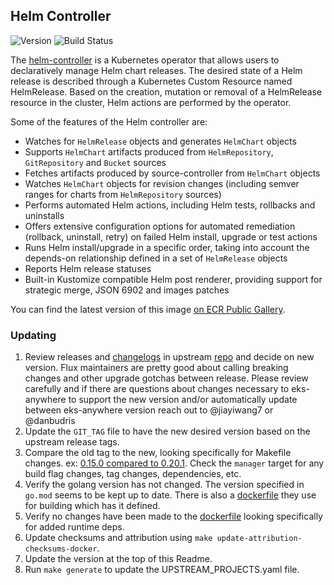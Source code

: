 ## **Helm Controller**
![Version](https://img.shields.io/badge/version-v0.20.1-blue)
![Build Status](https://codebuild.us-west-2.amazonaws.com/badges?uuid=eyJlbmNyeXB0ZWREYXRhIjoiS045T05yUXhCRzNPeXZwczkwcjgrbm8wOWJmSXZ6dll3eHBlVTV3bERUSlhadlRyOGE1Q1AzeWpEQTlvN2RISG9MNnMrMGRmOG1FZ2N2d0Nxc0l0b2UwPSIsIml2UGFyYW1ldGVyU3BlYyI6IlpJMTJ1cUxhdzc4bWlqNFUiLCJtYXRlcmlhbFNldFNlcmlhbCI6MX0%3D&branch=main)

The [helm-controller](https://github.com/fluxcd/helm-controller) is a Kubernetes operator that allows users to declaratively manage Helm chart releases. The desired state of a Helm release is described through a Kubernetes Custom Resource named HelmRelease. Based on the creation, mutation or removal of a HelmRelease resource in the cluster, Helm actions are performed by the operator.

Some of the features of the Helm controller are:

* Watches for `HelmRelease` objects and generates `HelmChart` objects
* Supports `HelmChart` artifacts produced from `HelmRepository`, `GitRepository` and `Bucket` sources
* Fetches artifacts produced by source-controller from `HelmChart` objects
* Watches `HelmChart` objects for revision changes (including semver ranges for charts from `HelmRepository` sources)
* Performs automated Helm actions, including Helm tests, rollbacks and uninstalls
* Offers extensive configuration options for automated remediation (rollback, uninstall, retry) on failed Helm install, upgrade or test actions
* Runs Helm install/upgrade in a specific order, taking into account the depends-on relationship defined in a set of `HelmRelease` objects
* Reports Helm release statuses
* Built-in Kustomize compatible Helm post renderer, providing support for strategic merge, JSON 6902 and images patches

You can find the latest version of this image [on ECR Public Gallery](https://gallery.ecr.aws/eks-anywhere/fluxcd/helm-controller).

### Updating

1. Review releases and [changelogs](https://github.com/fluxcd/helm-controller/blob/main/CHANGELOG.md) in upstream 
[repo](https://github.com/fluxcd/helm-controller) and decide on new version. Flux maintainers are pretty good 
about calling breaking changes and other upgrade gotchas between release. Please review carefully and if there are questions 
about changes necessary to eks-anywhere to support the new version and/or automatically update between 
eks-anywhere version reach out to @jiayiwang7 or @danbudris
1. Update the `GIT_TAG` file to have the new desired version based on the upstream release tags.
1. Compare the old tag to the new, looking specifically for Makefile changes. 
ex: [0.15.0 compared to 0.20.1](https://github.com/fluxcd/helm-controller/compare/v0.15.0...v0.20.1). Check the `manager` target for
any build flag changes, tag changes, dependencies, etc.
1. Verify the golang version has not changed. The version specified in `go.mod` seems to be kept up to date.  There is also
a [dockerfile](https://github.com/fluxcd/helm-controller/blob/main/Dockerfile#L6) they use for building which has it defined.
1. Verify no changes have been made to the [dockerfile](https://github.com/fluxcd/helm-controller/blob/main/Dockerfile) looking specifically for
added runtime deps.
1. Update checksums and attribution using `make update-attribution-checksums-docker`.
1. Update the version at the top of this Readme.
1. Run `make generate` to update the UPSTREAM_PROJECTS.yaml file.
